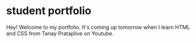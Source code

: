 # student portfolio

Hey! Welcome to my portfolio. It's coming up tomorrow when I learn HTML and CSS from Tanay Prataplive on Youtube.